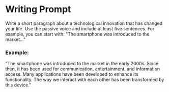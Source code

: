 # Writing Prompt

Write a short paragraph about a technological innovation that has changed your life. Use the passive voice and include at least five sentences. For example, you can start with: "The smartphone was introduced to the market..."

### Example:
"The smartphone was introduced to the market in the early 2000s. Since then, it has been used for communication, entertainment, and information access. Many applications have been developed to enhance its functionality. The way we interact with each other has been transformed by this device."
